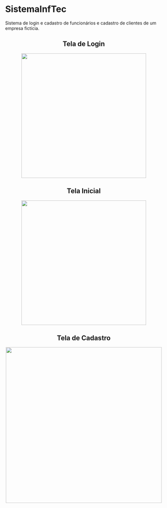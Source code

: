 # SistemaInfTec
Sistema de login e cadastro de funcionários e cadastro de clientes de um empresa fictícia.


<span align="center">

## Tela de Login

</span>

<div align="center">
<img src="https://user-images.githubusercontent.com/106406909/178803884-974f26af-0cf3-4b8b-940b-1dea5edd9f7c.png" width="400px" />
</div>

<span align="center">

## Tela Inicial

</span>

<div align="center">
<img src="https://user-images.githubusercontent.com/106406909/178803886-e868022b-b29a-4a3d-aaca-f78f62c80583.png" width="400px" />
</div>

<span align="center">

## Tela de Cadastro

</span>

<div align="center">
<img src="https://user-images.githubusercontent.com/106406909/178803880-585c9fae-2741-419e-831d-e0100ef346b6.png" width="500px" />
</div>
